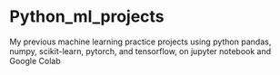 # Python_ml_projects
My previous machine learning practice projects using python pandas, numpy, scikit-learn, pytorch, and tensorflow, on jupyter notebook and Google Colab

